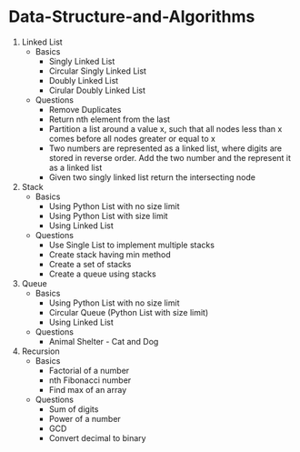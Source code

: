 # Data-Structure-and-Algorithms

1. Linked List
    - Basics
        - Singly Linked List
        - Circular Singly Linked List
        - Doubly Linked List
        - Cirular Doubly Linked List
    - Questions
        - Remove Duplicates
        - Return nth element from the last
        - Partition a list around a value x, such that all nodes less than x comes before all nodes greater or equal to x
        - Two numbers are represented as a linked list, where digits are stored in reverse order. Add the two number and the represent it as a linked list
        - Given two singly linked list return the intersecting node
2. Stack
    - Basics
        - Using Python List with no size limit
        - Using Python List with size limit
        - Using Linked List
    - Questions
        - Use Single List to implement multiple stacks
        - Create stack having min method
        - Create a set of stacks
        - Create a queue using stacks
3. Queue
    - Basics
        - Using Python List with no size limit
        - Circular Queue (Python List with size limit)
        - Using Linked List
    - Questions
        - Animal Shelter - Cat and Dog
4. Recursion
    - Basics
        - Factorial of a number
        - nth Fibonacci number
        - Find max of an array
    - Questions
        - Sum of digits
        - Power of a number
        - GCD
        - Convert decimal to binary
